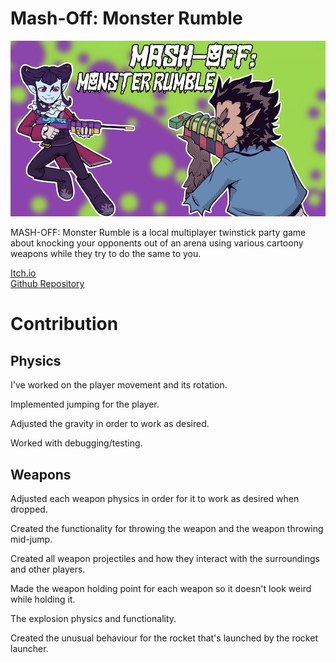 # Mash-Off: Monster Rumble
![image](https://github.com/Pirat1001/Portfolio/blob/main/Images/mash-off-monsterrumble_logo.png)  

MASH-OFF: Monster Rumble is a local multiplayer twinstick party game about knocking your opponents out of an arena using various cartoony weapons while they try to do the same to you.  

[Itch.io](https://yrgo-game-creator.itch.io/mash-off-monster-rumble)  
[Github Repository](https://github.com/LadyRonja/ArenaEject)  

# Contribution
## Physics
I've worked on the player movement and its rotation.  

Implemented jumping for the player.  

Adjusted the gravity in order to work as desired.  

Worked with debugging/testing.  

## Weapons
Adjusted each weapon physics in order for it to work as desired when dropped.  

Created the functionality for throwing the weapon and the weapon throwing mid-jump.  

Created all weapon projectiles and how they interact with the surroundings and other players.  

Made the weapon holding point for each weapon so it doesn't look weird while holding it.  

The explosion physics and functionality.  

Created the unusual behaviour for the rocket that's launched by the rocket launcher.  

## 
